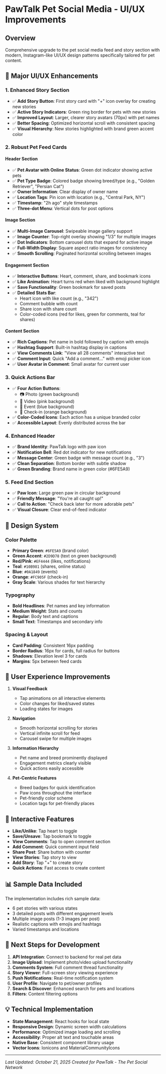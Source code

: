# PawTalk Pet Social Media - UI/UX Improvements

## Overview

Comprehensive upgrade to the pet social media feed and story section with modern, Instagram-like UI/UX design patterns specifically tailored for pet content.

## 🎨 Major UI/UX Enhancements

### 1. **Enhanced Story Section**

- ✅ **Add Story Button**: First story card with "+" icon overlay for creating new stories
- ✅ **Active Story Indicators**: Green ring border for pets with new stories
- ✅ **Improved Layout**: Larger, clearer story avatars (70px) with pet names
- ✅ **Better Spacing**: Optimized horizontal scroll with consistent spacing
- ✅ **Visual Hierarchy**: New stories highlighted with brand green accent color

### 2. **Robust Pet Feed Cards**

#### Header Section

- ✅ **Pet Avatar with Online Status**: Green dot indicator showing active pets
- ✅ **Pet Type Badge**: Colored badge showing breed/type (e.g., "Golden Retriever", "Persian Cat")
- ✅ **Owner Information**: Clear display of owner name
- ✅ **Location Tags**: Pin icon with location (e.g., "Central Park, NY")
- ✅ **Timestamp**: "2h ago" style timestamps
- ✅ **Three-dot Menu**: Vertical dots for post options

#### Image Section

- ✅ **Multi-Image Carousel**: Swipeable image gallery support
- ✅ **Image Counter**: Top-right overlay showing "1/3" for multiple images
- ✅ **Dot Indicators**: Bottom carousel dots that expand for active image
- ✅ **Full-Width Display**: Square aspect ratio images for consistency
- ✅ **Smooth Scrolling**: Paginated horizontal scrolling between images

#### Engagement Section

- ✅ **Interactive Buttons**: Heart, comment, share, and bookmark icons
- ✅ **Like Animation**: Heart turns red when liked with background highlight
- ✅ **Save Functionality**: Green bookmark for saved posts
- ✅ **Detailed Stats Bar**:
  - Heart icon with like count (e.g., "342")
  - Comment bubble with count
  - Share icon with share count
  - Color-coded icons (red for likes, green for comments, teal for shares)

#### Content Section

- ✅ **Rich Captions**: Pet name in bold followed by caption with emojis
- ✅ **Hashtag Support**: Built-in hashtag display in captions
- ✅ **View Comments Link**: "View all 28 comments" interactive text
- ✅ **Comment Input**: Quick "Add a comment..." with emoji picker icon
- ✅ **User Avatar in Comment**: Small avatar for current user

### 3. **Quick Actions Bar**

- ✅ **Four Action Buttons**:
  - 📷 Photo (green background)
  - 🎥 Video (pink background)
  - 📅 Event (blue background)
  - 📍 Check-in (orange background)
- ✅ **Color-Coded Icons**: Each action has a unique branded color
- ✅ **Accessible Layout**: Evenly distributed across the bar

### 4. **Enhanced Header**

- ✅ **Brand Identity**: PawTalk logo with paw icon
- ✅ **Notification Bell**: Red dot indicator for new notifications
- ✅ **Message Center**: Green badge with message count (e.g., "3")
- ✅ **Clean Separation**: Bottom border with subtle shadow
- ✅ **Green Branding**: Brand name in green color (#6FE5A9)

### 5. **Feed End Section**

- ✅ **Paw Icon**: Large green paw in circular background
- ✅ **Friendly Message**: "You're all caught up!"
- ✅ **Call to Action**: "Check back later for more adorable pets"
- ✅ **Visual Closure**: Clear end-of-feed indicator

## 🎨 Design System

### Color Palette

- **Primary Green**: `#6FE5A9` (brand color)
- **Green Accent**: `#2D9D78` (text on green background)
- **Red/Pink**: `#EF4444` (likes, notifications)
- **Teal**: `#10B981` (shares, online status)
- **Blue**: `#0A1849` (events)
- **Orange**: `#FC905F` (check-in)
- **Gray Scale**: Various shades for text hierarchy

### Typography

- **Bold Headlines**: Pet names and key information
- **Medium Weight**: Stats and counts
- **Regular**: Body text and captions
- **Small Text**: Timestamps and secondary info

### Spacing & Layout

- **Card Padding**: Consistent 16px padding
- **Border Radius**: 16px for cards, full radius for buttons
- **Shadows**: Elevation level 3 for cards
- **Margins**: 5px between feed cards

## 📱 User Experience Improvements

1. **Visual Feedback**

   - Tap animations on all interactive elements
   - Color changes for liked/saved states
   - Loading states for images

2. **Navigation**

   - Smooth horizontal scrolling for stories
   - Vertical infinite scroll for feed
   - Carousel swipe for multiple images

3. **Information Hierarchy**

   - Pet name and breed prominently displayed
   - Engagement metrics clearly visible
   - Quick actions easily accessible

4. **Pet-Centric Features**
   - Breed badges for quick identification
   - Paw icons throughout the interface
   - Pet-friendly color scheme
   - Location tags for pet-friendly places

## 🚀 Interactive Features

- **Like/Unlike**: Tap heart to toggle
- **Save/Unsave**: Tap bookmark to toggle
- **View Comments**: Tap to open comment section
- **Add Comment**: Quick comment input field
- **Share Post**: Share button with counter
- **View Stories**: Tap story to view
- **Add Story**: Tap "+" to create story
- **Quick Actions**: Fast access to create content

## 📊 Sample Data Included

The implementation includes rich sample data:

- 6 pet stories with various states
- 3 detailed posts with different engagement levels
- Multiple image posts (1-3 images per post)
- Realistic captions with emojis and hashtags
- Varied timestamps and locations

## 🎯 Next Steps for Development

1. **API Integration**: Connect to backend for real pet data
2. **Image Upload**: Implement photo/video upload functionality
3. **Comments System**: Full comment thread functionality
4. **Story Viewer**: Full-screen story viewing experience
5. **Push Notifications**: Real-time notification system
6. **User Profile**: Navigate to pet/owner profiles
7. **Search & Discover**: Enhanced search for pets and locations
8. **Filters**: Content filtering options

## 💡 Technical Implementation

- **State Management**: React hooks for local state
- **Responsive Design**: Dynamic screen width calculations
- **Performance**: Optimized image loading and scrolling
- **Accessibility**: Proper alt text and touchable areas
- **Native Base**: Consistent component library usage
- **Vector Icons**: Ionicons and MaterialCommunityIcons

---

_Last Updated: October 21, 2025_
_Created for PawTalk - The Pet Social Network_
